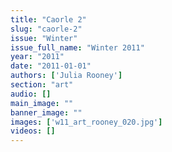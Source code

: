 ```yaml
---
title: "Caorle 2"
slug: "caorle-2"
issue: "Winter"
issue_full_name: "Winter 2011"
year: "2011"
date: "2011-01-01"
authors: ['Julia Rooney']
section: "art"
audio: []
main_image: ""
banner_image: ""
images: ['w11_art_rooney_020.jpg']
videos: []
---
```

